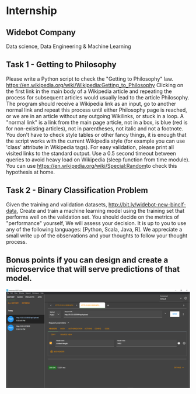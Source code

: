 # Internship

## Widebot Company

Data science, Data Engineering & Machine Learning

## Task 1 - Getting to Philosophy
Please write a Python script to check the "Getting to Philosophy" law.
https://en.wikipedia.org/wiki/Wikipedia:Getting_to_Philosophy
Clicking on the first link in the main body of a Wikipedia article and repeating the process
for subsequent articles would usually lead to the article Philosophy.
The program should receive a Wikipedia link as an input, go to another normal link and
repeat this process until either Philosophy page is reached, or we are in an article without
any outgoing Wikilinks, or stuck in a loop.
A "normal link" is a link from the main page article, not in a box, is blue (red is for
non-existing articles), not in parentheses, not italic and not a footnote. You don't have to
check style tables or other fancy things, it is enough that the script works with the current
Wikipedia style (for example you can use 'class' attribute in Wikipedia tags). For easy
validation, please print all visited links to the standard output.
Use a 0.5 second timeout between queries to avoid heavy load on Wikipedia (sleep function
from time module).
You can use ​https://en.wikipedia.org/wiki/Special:Random​ to check this hypothesis at
home.
## Task 2 - Binary Classification Problem
Given the training and validation datasets, ​http://bit.ly/widebot-new-binclf-data​ , Create
and train a machine learning model using the training set that performs well on the
validation set. You should decide on the metrics of "performance" yourself, We will assess
your decision.
It is up to you to use any of the following languages: [Python, Scala, Java, R]. We
appreciate a small write up of the observations and your thoughts to follow your thought
process.
## Bonus points if you can design and create a microservice that will serve predictions of that model.


<img src="api.PNG" alt="NOT FOUND IMAGE">
